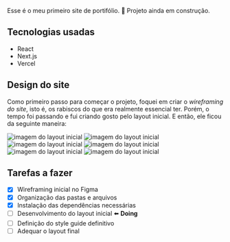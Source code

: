 Esse é o meu primeiro site de portifólio.
🚩 Projeto ainda em construção.

## Tecnologias usadas

- React
- Next.js
- Vercel

## Design do site

Como primeiro passo para começar o projeto, foquei em criar o _wireframing do site_, isto é, os rabiscos do que era realmente essencial ter.
Porém, o tempo foi passando e fui criando gosto pelo layout inicial.
E então, ele ficou da seguinte maneira:

![imagem do layout inicial](./public/github-imagens/capa.png)
![imagem do layout inicial](./public/github-imagens/projetos.png)
![imagem do layout inicial](./public/github-imagens/experiencias.png)
![imagem do layout inicial](./public/github-imagens/habilidades.png)
![imagem do layout inicial](./public/github-imagens/aprendizados.png)
![imagem do layout inicial](./public/github-imagens/contato.png)

## Tarefas a fazer

- [x] Wireframing inicial no Figma
- [x] Organização das pastas e arquivos
- [x] Instalação das dependências necessárias
- [ ] Desenvolvimento do layout inicial ⬅️ **Doing**
- [ ] Definição do style guide definitivo
- [ ] Adequar o layout final
